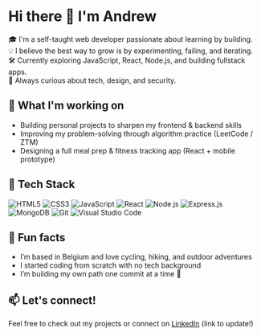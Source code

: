 # Hi there 👋 I'm Andrew

🎓 I'm a self-taught web developer passionate about learning by building.  
💡 I believe the best way to grow is by experimenting, failing, and iterating.  
🛠️ Currently exploring JavaScript, React, Node.js, and building fullstack apps.  
🌱 Always curious about tech, design, and security.

## 🚀 What I'm working on

- Building personal projects to sharpen my frontend & backend skills  
- Improving my problem-solving through algorithm practice (LeetCode / ZTM)  
- Designing a full meal prep & fitness tracking app (React + mobile prototype)

## 🧰 Tech Stack

![HTML5](https://img.shields.io/badge/HTML5-E34F26?style=for-the-badge&logo=html5&logoColor=white)
![CSS3](https://img.shields.io/badge/CSS3-1572B6?style=for-the-badge&logo=css3&logoColor=white)
![JavaScript](https://img.shields.io/badge/JavaScript-F7DF1E?style=for-the-badge&logo=javascript&logoColor=black)
![React](https://img.shields.io/badge/React-20232A?style=for-the-badge&logo=react&logoColor=61DAFB)
![Node.js](https://img.shields.io/badge/Node.js-339933?style=for-the-badge&logo=nodedotjs&logoColor=white)
![Express.js](https://img.shields.io/badge/Express.js-000000?style=for-the-badge&logo=express&logoColor=white)
![MongoDB](https://img.shields.io/badge/MongoDB-4EA94B?style=for-the-badge&logo=mongodb&logoColor=white)
![Git](https://img.shields.io/badge/Git-F05032?style=for-the-badge&logo=git&logoColor=white)
![Visual Studio Code](https://img.shields.io/badge/VS%20Code-007ACC?style=for-the-badge&logo=visual-studio-code&logoColor=white)



## 🧠 Fun facts

- I’m based in Belgium and love cycling, hiking, and outdoor adventures  
- I started coding from scratch with no tech background  
- I’m building my own path one commit at a time 💪

## 📫 Let's connect!

Feel free to check out my projects or connect on [LinkedIn](https://www.linkedin.com/) (link to update!)
